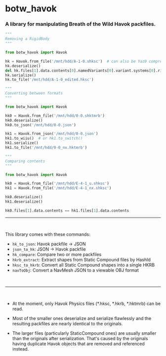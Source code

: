 # botw_havok

### A library for manipulating Breath of the Wild Havok packfiles.

```py
"""
Removing a RigidBody
"""

from botw_havok import Havok

hk = Havok.from_file('/mnt/hdd/A-1-0.shksc')  # can also be Yaz0 compressed
hk.deserialize()
del hk.files[1].data.contents[0].namedVariants[0].variant.systems[0].rigidBodies[-1]
hk.serialize()
hk.to_file('/mnt/hdd/A-1-0_edited.hksc')
```

```py
"""
Converting between formats
"""

from botw_havok import Havok

hk0 = Havok.from_file('/mnt/hdd/0-0.shktmrb')
hk0.deserialize()
hk0.to_json('/mnt/hdd/0-0.json')

hk1 = Havok.from_json('/mnt/hdd/0-0.json')
hk1.to_wiiu()  # or hk1.to_switch()
hk1.serialize()
hk1.to_file('/mnt/hdd/0-0_nx.hktmrb')
```

```py
"""
Comparing contents
"""

from botw_havok import Havok

hk0 = Havok.from_file('/mnt/hdd/E-4-1_u.shksc')
hk1 = Havok.from_file('/mnt/hdd/E-4-1_nx.shksc')

hk0.deserialize()
hk1.deserialize()

hk0.files[1].data.contents == hk1.files[1].data.contents
```

---

<br/>

This library comes with these commands:
* `hk_to_json`: Havok packfile -> JSON
* `json_to_hk`: JSON -> Havok packfile
* `hk_compare`: Compare two or more packfiles
* `hkrb_extract`: Extract shapes from Static Compound files by HashId
* `hksc_to_hkrb`: Convert all Static Compound shapes into a single HKRB
* `navToObj`: Convert a NavMesh JSON to a viewable OBJ format

<br/>

---

<br/>

* At the moment, only Havok Physics files (*.hksc, *.hkrb, *.hktmrb) can be read.

* Most of the smaller ones deserialize and serialize flawlessly and the resulting packfiles are nearly identical to the originals.

* The larger files (particularly StaticCompound ones) are usually smaller than the originals after serialization. That's caused by the originals having duplicate Havok objects that are removed and referenced instead.
